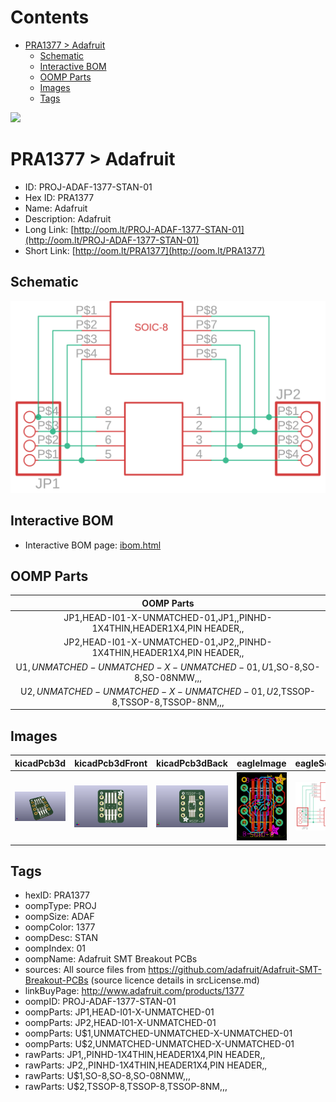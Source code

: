 



Contents
========

* [PRA1377 > Adafruit](#pra1377--adafruit)
	* [Schematic](#schematic)
	* [Interactive BOM](#interactive-bom)
	* [OOMP Parts](#oomp-parts)
	* [Images](#images)
	* [Tags](#tags)
  
![][im]
# PRA1377 > Adafruit

- ID: PROJ-ADAF-1377-STAN-01
- Hex ID: PRA1377
- Name: Adafruit
- Description: Adafruit
- Long Link: [http://oom.lt/PROJ-ADAF-1377-STAN-01](http://oom.lt/PROJ-ADAF-1377-STAN-01)
- Short Link: [http://oom.lt/PRA1377](http://oom.lt/PRA1377)

## Schematic
  
[![schem](eagleSchemImage.png)](eagleSchemImage.png)
## Interactive BOM

- Interactive BOM page: [ibom.html](https://htmlpreview.github.io/?https://github.com/oomlout/oomlout_OOMP_projects/blob/main/PROJ-ADAF-1377-STAN-01/kicad/bom/ibom.html)

## OOMP Parts
  

|OOMP Parts|
| :---: |
|JP1,HEAD-I01-X-UNMATCHED-01,JP1,,PINHD-1X4THIN,HEADER1X4,PIN HEADER,,|
|JP2,HEAD-I01-X-UNMATCHED-01,JP2,,PINHD-1X4THIN,HEADER1X4,PIN HEADER,,|
|U$1,UNMATCHED-UNMATCHED-X-UNMATCHED-01,U$1,SO-8,SO-8,SO-08NMW,,,|
|U$2,UNMATCHED-UNMATCHED-X-UNMATCHED-01,U$2,TSSOP-8,TSSOP-8,TSSOP-8NM,,,|

## Images
  
  

|kicadPcb3d|kicadPcb3dFront|kicadPcb3dBack|eagleImage|eagleSchemImage|
| :---: | :---: | :---: | :---: | :---: |
|[![kicadPcb3d](kicadPcb3d_140.png)](kicadPcb3d.png)|[![kicadPcb3dFront](kicadPcb3dFront_140.png)](kicadPcb3dFront.png)|[![kicadPcb3dBack](kicadPcb3dBack_140.png)](kicadPcb3dBack.png)|[![eagleImage](eagleImage_140.png)](eagleImage.png)|[![eagleSchemImage](eagleSchemImage_140.png)](eagleSchemImage.png)|

## Tags

- hexID: PRA1377
- oompType: PROJ
- oompSize: ADAF
- oompColor: 1377
- oompDesc: STAN
- oompIndex: 01
- oompName: Adafruit SMT Breakout PCBs
- sources: All source files from https://github.com/adafruit/Adafruit-SMT-Breakout-PCBs (source licence details in srcLicense.md)
- linkBuyPage: http://www.adafruit.com/products/1377
- oompID: PROJ-ADAF-1377-STAN-01
- oompParts: JP1,HEAD-I01-X-UNMATCHED-01
- oompParts: JP2,HEAD-I01-X-UNMATCHED-01
- oompParts: U$1,UNMATCHED-UNMATCHED-X-UNMATCHED-01
- oompParts: U$2,UNMATCHED-UNMATCHED-X-UNMATCHED-01
- rawParts: JP1,,PINHD-1X4THIN,HEADER1X4,PIN HEADER,,
- rawParts: JP2,,PINHD-1X4THIN,HEADER1X4,PIN HEADER,,
- rawParts: U$1,SO-8,SO-8,SO-08NMW,,,
- rawParts: U$2,TSSOP-8,TSSOP-8,TSSOP-8NM,,,



[im]: kicadPcb3d_450.png
